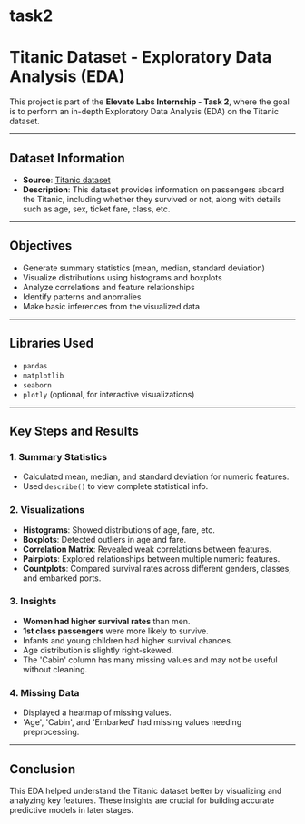 # task2
# Titanic Dataset - Exploratory Data Analysis (EDA)

This project is part of the **Elevate Labs Internship - Task 2**, where the goal is to perform an in-depth Exploratory Data Analysis (EDA) on the Titanic dataset.

---

## **Dataset Information**

* **Source**: [Titanic dataset](https://raw.githubusercontent.com/datasciencedojo/datasets/master/titanic.csv)
* **Description**: This dataset provides information on passengers aboard the Titanic, including whether they survived or not, along with details such as age, sex, ticket fare, class, etc.

---

## **Objectives**

* Generate summary statistics (mean, median, standard deviation)
* Visualize distributions using histograms and boxplots
* Analyze correlations and feature relationships
* Identify patterns and anomalies
* Make basic inferences from the visualized data

---

## **Libraries Used**

* `pandas`
* `matplotlib`
* `seaborn`
* `plotly` (optional, for interactive visualizations)

---

## **Key Steps and Results**

### 1. **Summary Statistics**

* Calculated mean, median, and standard deviation for numeric features.
* Used `describe()` to view complete statistical info.

### 2. **Visualizations**

* **Histograms**: Showed distributions of age, fare, etc.
* **Boxplots**: Detected outliers in age and fare.
* **Correlation Matrix**: Revealed weak correlations between features.
* **Pairplots**: Explored relationships between multiple numeric features.
* **Countplots**: Compared survival rates across different genders, classes, and embarked ports.

### 3. **Insights**

* **Women had higher survival rates** than men.
* **1st class passengers** were more likely to survive.
* Infants and young children had higher survival chances.
* Age distribution is slightly right-skewed.
* The 'Cabin' column has many missing values and may not be useful without cleaning.

### 4. **Missing Data**

* Displayed a heatmap of missing values.
* 'Age', 'Cabin', and 'Embarked' had missing values needing preprocessing.

---

## **Conclusion**

This EDA helped understand the Titanic dataset better by visualizing and analyzing key features. These insights are crucial for building accurate predictive models in later stages.



